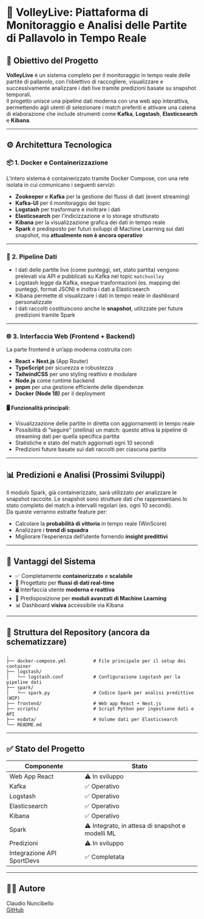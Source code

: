 # 🏐 VolleyLive: Piattaforma di Monitoraggio e Analisi delle Partite di Pallavolo in Tempo Reale

## 🎯 Obiettivo del Progetto

**VolleyLive** è un sistema completo per il monitoraggio in tempo reale delle partite di pallavolo, con l’obiettivo di raccogliere, visualizzare e successivamente analizzare i dati live tramite predizioni basate su snapshot temporali.  
Il progetto unisce una pipeline dati moderna con una web app interattiva, permettendo agli utenti di selezionare i match preferiti e attivare una catena di elaborazione che include strumenti come **Kafka**, **Logstash**, **Elasticsearch** e **Kibana**.

---

## ⚙️ Architettura Tecnologica

### 📦 1. Docker e Containerizzazione

L'intero sistema è containerizzato tramite Docker Compose, con una rete isolata in cui comunicano i seguenti servizi:

- **Zookeeper** e **Kafka** per la gestione dei flussi di dati (event streaming)
- **Kafka-UI** per il monitoraggio dei topic
- **Logstash** per trasformare e inoltrare i dati
- **Elasticsearch** per l'indicizzazione e lo storage strutturato
- **Kibana** per la visualizzazione grafica dei dati in tempo reale
- **Spark** è predisposto per futuri sviluppi di Machine Learning sui dati snapshot, ma **attualmente non è ancora operativo**

---

### 🔁 2. Pipeline Dati

- I dati delle partite live (come punteggi, set, stato partita) vengono prelevati via API e pubblicati su Kafka nel topic `matchvolley`
- Logstash legge da Kafka, esegue trasformazioni (es. mapping dei punteggi, format JSON) e inoltra i dati a Elasticsearch
- Kibana permette di visualizzare i dati in tempo reale in dashboard personalizzate
- I dati raccolti costituiscono anche le **snapshot**, utilizzate per future predizioni tramite Spark

---

### 🌐 3. Interfaccia Web (Frontend + Backend)

La parte frontend è un’app moderna costruita con:

- **React + Next.js** (App Router)
- **TypeScript** per sicurezza e robustezza
- **TailwindCSS** per uno styling reattivo e modulare
- **Node.js** come runtime backend
- **pnpm** per una gestione efficiente delle dipendenze
- **Docker (Node 18)** per il deployment

#### 🖥️ Funzionalità principali:
- Visualizzazione delle partite in diretta con aggiornamenti in tempo reale
- Possibilità di “seguire” (stellina) un match: questo attiva la pipeline di streaming dati per quella specifica partita
- Statistiche e stato del match aggiornati ogni 10 secondi
- Predizioni future basate sui dati raccolti per ciascuna partita

---

## 📊 Predizioni e Analisi (Prossimi Sviluppi)

Il modulo Spark, già containerizzato, sarà utilizzato per analizzare le snapshot raccolte. Le snapshot sono strutture dati che rappresentano lo stato completo del match a intervalli regolari (es. ogni 10 secondi).  
Da queste verranno estratte feature per:

- Calcolare la **probabilità di vittoria** in tempo reale (WinScore)
- Analizzare i **trend di squadra**
- Migliorare l’esperienza dell’utente fornendo **insight predittivi**

---

## 🧩 Vantaggi del Sistema

- ✅ Completamente **containerizzato** e **scalabile**
- 🔄 Progettato per **flussi di dati real-time**
- 🖥️ Interfaccia utente **moderna e reattiva**
- 🧠 Predisposizione per **moduli avanzati di Machine Learning**
- 📊 Dashboard **visiva** accessibile via Kibana

---

## 📁 Struttura del Repository (ancora da schematizzare)

```
.
├── docker-compose.yml          # File principale per il setup dei container
├── logstash/
│   └── logstash.conf           # Configurazione Logstash per la pipeline dati
├── spark/
│   └── spark.py                # Codice Spark per analisi predittive (WIP)
├── frontend/                   # Web app React + Next.js
├── scripts/                    # Script Python per ingestione dati e API
├── esdata/                     # Volume dati per Elasticsearch
└── README.md
```

---

## ✅ Stato del Progetto

| Componente                  | Stato           |
|-----------------------------|---------------- |
| Web App React               | ⚠️ In sviluppo   |
| Kafka                       | ✅ Operativo    |
| Logstash                    | ✅ Operativo    |
| Elasticsearch               | ✅ Operativo    |
| Kibana                      | ✅ Operativo    |
| Spark                       | ⚠️ Integrato, in attesa di snapshot e modelli ML |
| Predizioni                  | ⚠️ In sviluppo   |
| Integrazione API SportDevs  | ✅ Completata   |

---

## 👨‍💻 Autore

Claudio Nuncibello  
[GitHub](https://github.com/ClaudioNuncibello)
